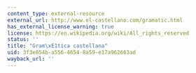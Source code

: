 ```yaml
---
content_type: external-resource
external_url: http://www.el-castellano.com/gramatic.html
has_external_license_warning: true
license: https://en.wikipedia.org/wiki/All_rights_reserved
status: ''
title: "Gram\xE1tica castellana"
uid: 3f3e054b-a556-4654-8a59-e17a962663ad
wayback_url: ''
---
```

